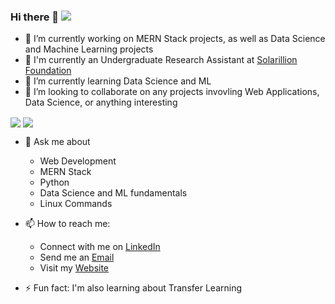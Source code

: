 

### Hi there 👋 ![](https://komarev.com/ghpvc/?username=Akashamba&color=000080&style=flat-square&label=Profile+Views)


<!-- 
**Akashamba/akashamba** is a ✨ _special_ ✨ repository because its `README.md` (this file) appears on your GitHub profile.

Here are some ideas to get you started: -->



- 🔭 I’m currently working on MERN Stack projects, as well as Data Science and Machine Learning projects
- 💬 I'm currently an Undergraduate Research Assistant at [Solarillion Foundation](https://solarillionfoundation.org/)
- 🌱 I’m currently learning Data Science and ML
- 👯 I’m looking to collaborate on any projects invovling Web Applications, Data Science, or anything interesting

<span>
  <img align="center" src="https://github-readme-stats.vercel.app/api?username=Akashamba&show_icons=true&theme=buefy" />
</span>
<span>
  <img align="center" src="https://github-readme-stats.vercel.app/api/top-langs/?username=Akashamba&layout=compact" />
</span>

- 💬 Ask me about 
    * Web Development
    * MERN Stack 
    * Python
    * Data Science and ML fundamentals
    * Linux Commands
    
- 📫 How to reach me: 
    * Connect with me on [LinkedIn](https://www.linkedin.com/in/akash-ambashankar/)
    * Send me an [Email](mailto:akashambashankar@gmail.com)
    * Visit my [Website](https://akashamba.netlify.app/)
    
- ⚡ Fun fact: I'm also learning about Transfer Learning





